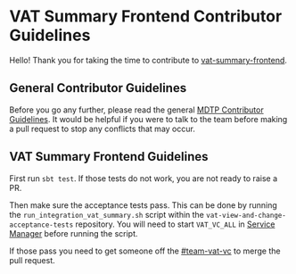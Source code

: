 # VAT Summary Frontend Contributor Guidelines

Hello! Thank you for taking the time to contribute to [vat-summary-frontend](https://github.com/hmrc/vat-summary-frontend).

## General Contributor Guidelines

Before you go any further, please read the general [MDTP Contributor Guidelines](https://github.com/hmrc/mdtp-contributor-guidelines/blob/master/CONTRIBUTING.md).
It would be helpful if you were to talk to the team before making a pull request to stop any conflicts that may occur.

## VAT Summary Frontend Guidelines

First run `sbt test`. If those tests do not work, you are not ready to raise a PR.

Then make sure the acceptance tests pass. This can be done by running the `run_integration_vat_summary.sh` script within
the `vat-view-and-change-acceptance-tests` repository. You will need to start `VAT_VC_ALL` in [Service Manager](https://github.com/hmrc/service-manager) before running the script.

If those pass you need to get someone off the [#team-vat-vc](https://hmrcdigital.slack.com/messages/team-vat-vc/) to merge the pull request.
